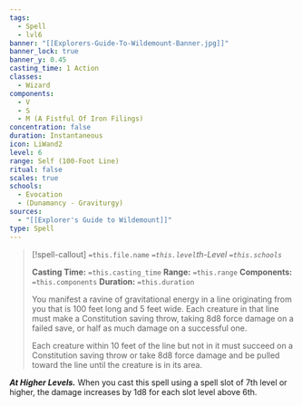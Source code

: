 ```yaml
---
tags:
  - Spell
  - lvl6
banner: "[[Explorers-Guide-To-Wildemount-Banner.jpg]]"
banner_lock: true
banner_y: 0.45
casting_time: 1 Action
classes:
  - Wizard
components:
  - V
  - S
  - M (A Fistful Of Iron Filings)
concentration: false
duration: Instantaneous
icon: LiWand2
level: 6
range: Self (100-Foot Line)
ritual: false
scales: true
schools:
  - Evocation
  - (Dunamancy - Graviturgy)
sources:
  - "[[Explorer's Guide to Wildemount]]"
type: Spell
---
```

>[!spell-callout] `=this.file.name`
>*`=this.level`th-Level `=this.schools`*
>
>**Casting Time:** `=this.casting_time`
>**Range:** `=this.range`
>**Components:** `=this.components`
>**Duration:** `=this.duration`
>
>You manifest a ravine of gravitational energy in a line originating from you that is 100 feet long and 5 feet wide. Each creature in that line must make a Constitution saving throw, taking 8d8 force damage on a failed save, or half as much damage on a successful one.
>
>Each creature within 10 feet of the line but not in it must succeed on a Constitution saving throw or take 8d8 force damage and be pulled toward the line until the creature is in its area.
>
>
***At Higher Levels.*** When you cast this spell using a spell slot of 7th level or higher, the damage increases by 1d8 for each slot level above 6th.